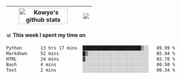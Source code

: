 | <a href="https://github.com/anuraghazra/github-readme-stats"><img width="85%" src="https://github-readme-stats.vercel.app/api?username=kowyo&show_icons=true&hide_border=true&theme=transparent" alt="Kowyo's github stats" /></a> | <a href="https://github.com/anuraghazra/github-readme-stats"><img align="center" src="https://github-readme-stats.vercel.app/api/top-langs/?username=kowyo&exclude_repo=Engineering-Competition-Robot,mobile-robot&hide=c,assembly,shaderlab,hlsl,mathematica,cmake&layout=compact&hide_border=true&theme=transparent" /></a> |
| ------------- | ------------- |

📊 **This week I spent my time on**
<!--START_SECTION:waka-->

```txt
Python       13 hrs 17 mins  ██████████████████████▒░░   89.99 %
Markdown     52 mins         █▒░░░░░░░░░░░░░░░░░░░░░░░   05.94 %
HTML         24 mins         ▓░░░░░░░░░░░░░░░░░░░░░░░░   02.78 %
Bash         4 mins          ░░░░░░░░░░░░░░░░░░░░░░░░░   00.50 %
Text         2 mins          ░░░░░░░░░░░░░░░░░░░░░░░░░   00.34 %
```

<!--END_SECTION:waka-->
